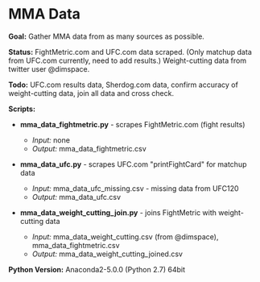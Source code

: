 <h1>MMA Data</h1>

__Goal:__ Gather MMA data from as many sources as possible.

__Status:__ FightMetric.com and UFC.com data scraped. (Only matchup data from UFC.com currently, need to add results.) Weight-cutting data from twitter user @dimspace.

__Todo:__ UFC.com results data, Sherdog.com data, confirm accuracy of weight-cutting data, join all data and cross check.



__Scripts:__
* __mma_data_fightmetric.py__ - scrapes FightMetric.com (fight results)
	* _Input:_ none
	* _Output:_ mma_data_fightmetric.csv

* __mma_data_ufc.py__ - scrapes UFC.com "printFightCard" for matchup data
	* _Input:_ mma_data_ufc_missing.csv - missing data from UFC120
	* _Output:_ mma_data_ufc.csv

* __mma_data_weight_cutting_join.py__ - joins FightMetric with weight-cutting data
	* _Input:_ mma_data_weight_cutting.csv (from @dimspace), mma_data_fightmetric.csv
	* _Output:_ mma_data_weight_cutting_joined.csv



__Python Version:__ Anaconda2-5.0.0 (Python 2.7) 64bit
